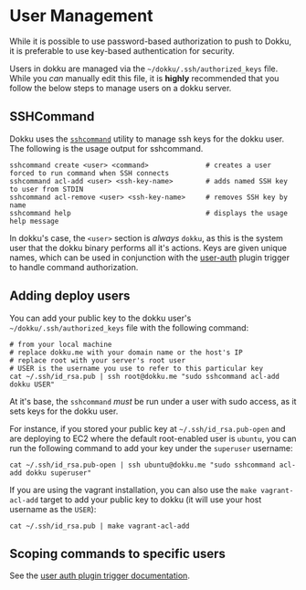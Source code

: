 # User Management

While it is possible to use password-based authorization to push to Dokku, it is preferable to use key-based authentication for security.

Users in dokku are managed via the `~/dokku/.ssh/authorized_keys` file. While you *can* manually edit this file, it is **highly** recommended that you follow the below steps to manage users on a dokku server.

## SSHCommand

Dokku uses the [`sshcommand`](https://github.com/dokku/sshcommand) utility to manage ssh keys for the dokku user. The following is the usage output for sshcommand.

```
sshcommand create <user> <command>              # creates a user forced to run command when SSH connects
sshcommand acl-add <user> <ssh-key-name>        # adds named SSH key to user from STDIN
sshcommand acl-remove <user> <ssh-key-name>     # removes SSH key by name
sshcommand help                                 # displays the usage help message
```

In dokku's case, the `<user>` section is *always* `dokku`, as this is the system user that the dokku binary performs all it's actions. Keys are given unique names, which can be used in conjunction with the [user-auth](/dokku/development/plugin-triggers/#user-auth) plugin trigger to handle command authorization.

## Adding deploy users

You can add your public key to the dokku user's `~/dokku/.ssh/authorized_keys` file with the following command:

```shell
# from your local machine
# replace dokku.me with your domain name or the host's IP
# replace root with your server's root user
# USER is the username you use to refer to this particular key
cat ~/.ssh/id_rsa.pub | ssh root@dokku.me "sudo sshcommand acl-add dokku USER"
```

At it's base, the `sshcommand` *must* be run under a user with sudo access, as it sets keys for the dokku user.

For instance, if you stored your public key at `~/.ssh/id_rsa.pub-open` and are deploying to EC2 where the default root-enabled user is `ubuntu`, you can run the following command to add your key under the `superuser` username:

```shell
cat ~/.ssh/id_rsa.pub-open | ssh ubuntu@dokku.me "sudo sshcommand acl-add dokku superuser"
```

If you are using the vagrant installation, you can also use the `make vagrant-acl-add` target to add your public key to dokku (it will use your host username as the `USER`):

```shell
cat ~/.ssh/id_rsa.pub | make vagrant-acl-add
```

## Scoping commands to specific users

See the [user auth plugin trigger documentation](/dokku/development/plugin-triggers/#user-auth).
